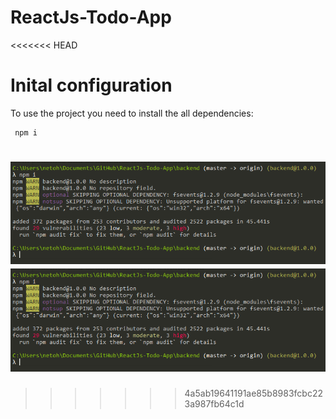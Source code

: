 # ReactJs-Todo-App

<<<<<<< HEAD
# Inital configuration

To use the project you need to install the all dependencies: 

```
 npm i

```

<img src=./capturar.png><img src=./capturar.png>
=======
>>>>>>> 4a5ab19641191ae85b8983fcbc223a987fb64c1d
